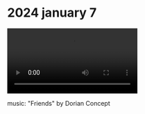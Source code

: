 # 2024 january 7

<video controls>
    <source src="../vid/24-01-07_144.mp4" type="video/mp4">
</video>

music: "Friends" by Dorian Concept
